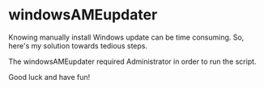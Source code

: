 # windowsAMEupdater

Knowing manually install Windows update can be time consuming. So, here's my solution towards tedious steps. 

The windowsAMEupdater required Administrator in order to run the script. 

Good luck and have fun!
